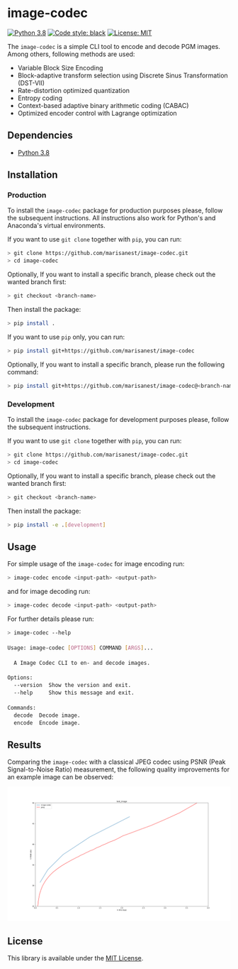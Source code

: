 # image-codec

[![Python 3.8](https://img.shields.io/badge/python-3.8-turquoise.svg)](https://www.python.org/downloads/release/python-380/)
[![Code style: black](https://img.shields.io/badge/code%20style-black-000000.svg)](https://github.com/psf/black)
[![License: MIT](https://img.shields.io/badge/License-MIT-blue.svg)](https://opensource.org/licenses/MIT)

The `image-codec` is a  simple CLI tool to encode and decode PGM images. Among others, following methods are used:

* Variable Block Size Encoding
* Block-adaptive transform selection using Discrete Sinus Transformation (DST-VII)
* Rate-distortion optimized quantization
* Entropy coding
* Context-based adaptive binary arithmetic coding (CABAC)
* Optimized encoder control with Lagrange optimization

## Dependencies

- [Python 3.8](https://www.python.org/)

## Installation

### Production

To install the `image-codec` package for production purposes please, follow the subsequent instructions. All instructions also work for Python's and Anaconda's virtual environments.

If you want to use `git clone` together with `pip`, you can run:

```bash
> git clone https://github.com/marisanest/image-codec.git
> cd image-codec
```

Optionally, If you want to install a specific branch, please check out the wanted branch first:

```bash
> git checkout <branch-name>
```

Then install the package:

```bash
> pip install .
```

If you want to use `pip` only, you can run:

```bash
> pip install git+https://github.com/marisanest/image-codec
```

Optionally, If you want to install a specific branch, please run the following command:

```bash
> pip install git+https://github.com/marisanest/image-codec@<branch-name>
```

### Development

To install the `image-codec` package for development purposes please, follow the subsequent instructions.

If you want to use `git clone` together with `pip`, you can run:

```bash
> git clone https://github.com/marisanest/image-codec.git
> cd image-codec
```

Optionally, If you want to install a specific branch, please check out the wanted branch first:

```bash
> git checkout <branch-name> 
```

Then install the package:

```bash
> pip install -e .[development]
```

## Usage

For simple usage of the `image-codec` for image encoding run:
```bash
> image-codec encode <input-path> <output-path>
```
and for image decoding run: 
```bash
> image-codec decode <input-path> <output-path>
```

For further details please run:

```bash
> image-codec --help

Usage: image-codec [OPTIONS] COMMAND [ARGS]...

  A Image Codec CLI to en- and decode images.

Options:
  --version  Show the version and exit.
  --help     Show this message and exit.

Commands:
  decode  Decode image.
  encode  Encode image.
```

## Results

Comparing the `image-codec` with a classical JPEG codec using PSNR (Peak Signal-to-Noise Ratio) measurement, the following quality improvements for an example image can be observed:

![](https://github.com/marisanest/image-codec/raw/main/test/psnr_test_image.jpeg)

## License
This library is available under the [MIT License](https://github.com/git/git-scm.com/blob/master/MIT-LICENSE.txt).
